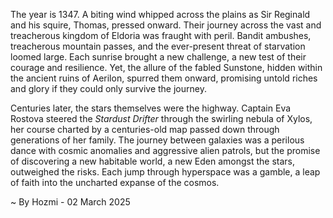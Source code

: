 
The year is 1347.  A biting wind whipped across the plains as Sir Reginald and his squire, Thomas, pressed onward. Their journey across the vast and treacherous kingdom of Eldoria was fraught with peril.  Bandit ambushes, treacherous mountain passes, and the ever-present threat of starvation loomed large.  Each sunrise brought a new challenge, a new test of their courage and resilience.  Yet, the allure of the fabled Sunstone, hidden within the ancient ruins of Aerilon, spurred them onward, promising untold riches and glory if they could only survive the journey.

Centuries later, the stars themselves were the highway.  Captain Eva Rostova steered the *Stardust Drifter* through the swirling nebula of Xylos, her course charted by a centuries-old map passed down through generations of her family.  The journey between galaxies was a perilous dance with cosmic anomalies and aggressive alien patrols, but the promise of discovering a new habitable world, a new Eden amongst the stars, outweighed the risks.  Each jump through hyperspace was a gamble, a leap of faith into the uncharted expanse of the cosmos.

~ By Hozmi - 02 March 2025
